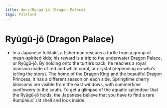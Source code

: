 ```yaml
---
title: docs/Ryūgū-jō (Dragon Palace)
tags: folklore
---
```


# Ryūgū-jō (Dragon Palace)
- In a Japanese folktale, a fisherman rescues a turtle from a group of mean-spirited kids; his reward is a trip to the underwater Dragon Palace, or Ryūgū-jō. By holding onto the turtle’s back, he reaches a royal mansion made of red and white coral, or crystal (depending on who’s telling the story). The home of the Dragon King and the beautiful Dragon Princess, it has a different season on each side. Springtime cherry blossoms are visible from the east windows, with summertime sunflowers to the south. To get a glimpse of the aquatic splendour that the Ryūgū-jō holds, the Japanese believe that you have to find a rare Rumphius’ slit shell and look inside.